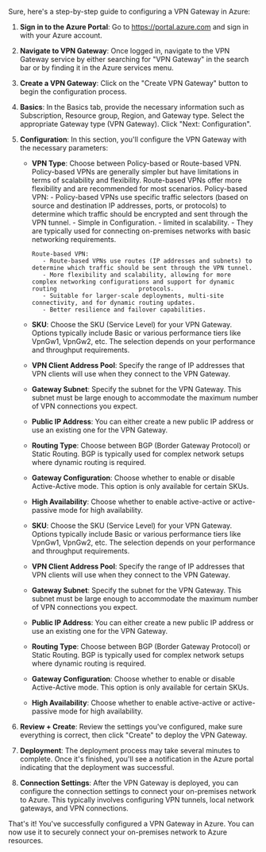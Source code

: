 Sure, here's a step-by-step guide to configuring a VPN Gateway in Azure:

1. **Sign in to the Azure Portal**: Go to https://portal.azure.com and sign in with your Azure account.

2. **Navigate to VPN Gateway**: Once logged in, navigate to the VPN Gateway service by either searching for "VPN Gateway" in the search bar or by finding it in the Azure services menu.

3. **Create a VPN Gateway**: Click on the "Create VPN Gateway" button to begin the configuration process.

4. **Basics**: In the Basics tab, provide the necessary information such as Subscription, Resource group, Region, and Gateway type. Select the appropriate Gateway type (VPN Gateway). Click "Next: Configuration".

5. **Configuration**: In this section, you'll configure the VPN Gateway with the necessary parameters:
   - **VPN Type**: Choose between Policy-based or Route-based VPN. Policy-based VPNs are generally simpler but have limitations in terms of scalability and flexibility. Route-based VPNs offer more flexibility and are recommended for most scenarios.
         Policy-based VPN:
            - Policy-based VPNs use specific traffic selectors (based on source and destination IP addresses, ports, or protocols) to                     determine which traffic should be encrypted and sent through the VPN tunnel.
            - Simple in Configuration.
            - limited in scalability.
            - They are typically used for connecting on-premises networks with basic networking requirements.
         
         Route-based VPN:
            - Route-based VPNs use routes (IP addresses and subnets) to determine which traffic should be sent through the VPN tunnel.
            - More flexibility and scalability, allowing for more complex networking configurations and support for dynamic routing                       protocols.
            - Suitable for larger-scale deployments, multi-site connectivity, and for dynamic routing updates.
            - Better resilience and failover capabilities.

   - **SKU**: Choose the SKU (Service Level) for your VPN Gateway. Options typically include Basic or various performance tiers like VpnGw1, VpnGw2, etc. The selection depends on your performance and throughput requirements.
   - **VPN Client Address Pool**: Specify the range of IP addresses that VPN clients will use when they connect to the VPN Gateway.
   - **Gateway Subnet**: Specify the subnet for the VPN Gateway. This subnet must be large enough to accommodate the maximum number of VPN connections you expect.
   - **Public IP Address**: You can either create a new public IP address or use an existing one for the VPN Gateway.
   - **Routing Type**: Choose between BGP (Border Gateway Protocol) or Static Routing. BGP is typically used for complex network setups where dynamic routing is required.
   - **Gateway Configuration**: Choose whether to enable or disable Active-Active mode. This option is only available for certain SKUs.
   - **High Availability**: Choose whether to enable active-active or active-passive mode for high availability.
   - **SKU**: Choose the SKU (Service Level) for your VPN Gateway. Options typically include Basic or various performance tiers like VpnGw1, VpnGw2, etc. The selection depends on your performance and throughput requirements.
   - **VPN Client Address Pool**: Specify the range of IP addresses that VPN clients will use when they connect to the VPN Gateway.
   - **Gateway Subnet**: Specify the subnet for the VPN Gateway. This subnet must be large enough to accommodate the maximum number of VPN connections you expect.
   - **Public IP Address**: You can either create a new public IP address or use an existing one for the VPN Gateway.
   - **Routing Type**: Choose between BGP (Border Gateway Protocol) or Static Routing. BGP is typically used for complex network setups where dynamic routing is required.
   - **Gateway Configuration**: Choose whether to enable or disable Active-Active mode. This option is only available for certain SKUs.
   - **High Availability**: Choose whether to enable active-active or active-passive mode for high availability.

6. **Review + Create**: Review the settings you've configured, make sure everything is correct, then click "Create" to deploy the VPN Gateway.

7. **Deployment**: The deployment process may take several minutes to complete. Once it's finished, you'll see a notification in the Azure portal indicating that the deployment was successful.

8. **Connection Settings**: After the VPN Gateway is deployed, you can configure the connection settings to connect your on-premises network to Azure. This typically involves configuring VPN tunnels, local network gateways, and VPN connections.

That's it! You've successfully configured a VPN Gateway in Azure. You can now use it to securely connect your on-premises network to Azure resources.
